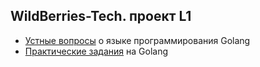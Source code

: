 
## WildBerries-Tech. проект L1

* [Устные вопросы](./вопросы.md) о языке программирования Golang
* [Практические задания](./задания/) на Golang
